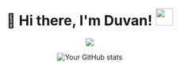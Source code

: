 <h1 align="center">🌟 Hi there, I'm Duvan! <img src="https://media.giphy.com/media/hvRJCLFzcasrR4ia7z/giphy.gif" width="35"></h1>
<p align="center">
  <a href="https://github.com/DenverCoder1/readme-typing-svg"><img src="https://readme-typing-svg.herokuapp.com?lines=Student+at+42+school+|+Software+Engineer%3BAlways+learning+new+things&center=true&width=500&height=50"></a>
</p>

<div align="center">
  <img src="https://github-readme-stats.vercel.app/api/top-langs/?username=dugonzal&layout=compact&title_color=ffffff&text_color=ffffff&bg_color=0d1117" alt="Your GitHub stats">
</div>
